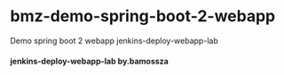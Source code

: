 # bmz-demo-spring-boot-2-webapp

Demo spring boot 2 webapp
jenkins-deploy-webapp-lab
#### jenkins-deploy-webapp-lab by.bamossza
